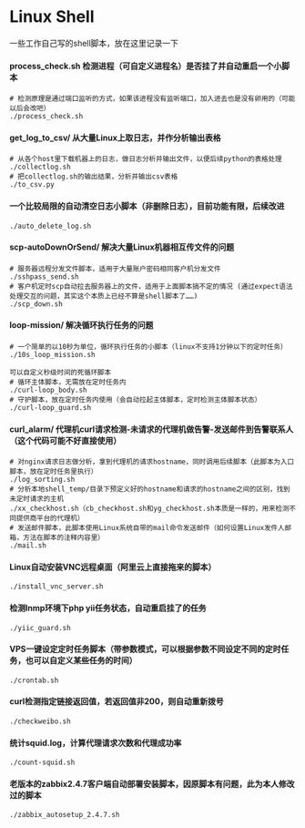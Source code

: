 # Linux Shell
一些工作自己写的shell脚本，放在这里记录一下


#### process_check.sh 检测进程（可自定义进程名）是否挂了并自动重启一个小脚本
```console
# 检测原理是通过端口监听的方式，如果该进程没有监听端口，加入进去也是没有卵用的（可能以后会改吧）
./process_check.sh
```

#### get_log_to_csv/ 从大量Linux上取日志，并作分析输出表格
```console
# 从各个host里下载机器上的日志，做日志分析并输出文件，以便后续python的表格处理
./collectlog.sh
# 把collectlog.sh的输出结果，分析并输出csv表格
./to_csv.py
```

#### 一个比较局限的自动清空日志小脚本（非删除日志），目前功能有限，后续改进
```console
./auto_delete_log.sh
```

#### scp-autoDownOrSend/ 解决大量Linux机器相互传文件的问题
```console
# 服务器远程分发文件脚本，适用于大量账户密码相同客户机分发文件
./sshpass_send.sh
# 客户机定时scp自动拉去服务器上的文件，适用于上面脚本搞不定的情况 (通过expect语法处理交互的问题，其实这个本质上已经不算是shell脚本了……)
./scp_down.sh
```

#### loop-mission/ 解决循环执行任务的问题
```console
# 一个简单的以10秒为单位，循环执行任务的小脚本（linux不支持1分钟以下的定时任务）
./10s_loop_mission.sh

可以自定义秒级时间的死循环脚本
# 循环主体脚本，无需放在定时任务内
./curl-loop_body.sh
# 守护脚本，放在定时任务内使用（会自动拉起主体脚本，定时检测主体脚本状态）
./curl-loop_guard.sh
```

#### curl_alarm/ 代理机curl请求检测-未请求的代理机做告警-发送邮件到告警联系人（这个代码可能不好直接使用）
```console
# 对nginx请求日志做分析，拿到代理机的请求hostname，同时调用后续脚本（此脚本为入口脚本，放在定时任务里执行）
./log_sorting.sh
# 分析本地shell_temp/目录下预定义好的hostname和请求的hostname之间的区别，找到未定时请求的主机
./xx_checkhost.sh（cb_checkhost.sh和yg_checkhost.sh本质是一样的，用来检测不同提供商平台的代理机）
# 发送邮件脚本，此脚本使用Linux系统自带的mail命令发送邮件（如何设置Linux发件人邮箱，方法在脚本的注释内容里）
./mail.sh
```

#### Linux自动安装VNC远程桌面（阿里云上直接拖来的脚本）
```console
./install_vnc_server.sh
```

#### 检测lnmp环境下php yii任务状态，自动重启挂了的任务
```console
./yiic_guard.sh
```

#### VPS一键设定定时任务脚本（带参数模式，可以根据参数不同设定不同的定时任务，也可以自定义某些任务的时间）
```console
./crontab.sh
```

#### curl检测指定链接返回值，若返回值非200，则自动重新拨号

```console
./checkweibo.sh
```

#### 统计squid.log，计算代理请求次数和代理成功率
```console
./count-squid.sh
```

#### 老版本的zabbix2.4.7客户端自动部署安装脚本，因原脚本有问题，此为本人修改过的脚本
```console
./zabbix_autosetup_2.4.7.sh
```
